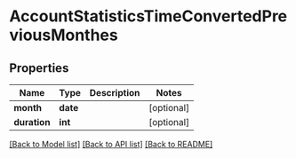 # AccountStatisticsTimeConvertedPreviousMonthes

## Properties
Name | Type | Description | Notes
------------ | ------------- | ------------- | -------------
**month** | **date** |  | [optional] 
**duration** | **int** |  | [optional] 

[[Back to Model list]](../README.md#documentation-for-models) [[Back to API list]](../README.md#documentation-for-api-endpoints) [[Back to README]](../README.md)

